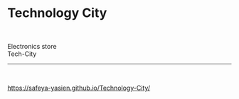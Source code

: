 # Technology City

<br>

Electronics store<br>
Tech-City<br><hr><br>

https://safeya-yasien.github.io/Technology-City/

<!-- home page in admin will contani number of products,
number of categories -->
